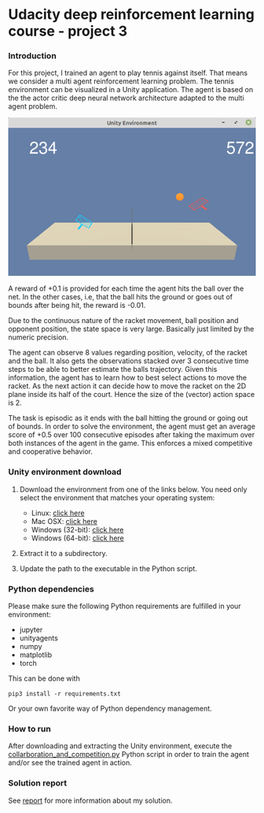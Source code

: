 [//]: # (Image References)

[tennis_environment]: tennis_environment.png "Tennis environment"

# Udacity deep reinforcement learning course - project 3

### Introduction

For this project, I trained an agent to play tennis against itself. That means
we consider a multi agent reinforcement learning problem. The tennis environment
can be visualized in a Unity application. The agent is based on the the actor
critic deep neural network architecture adapted to the multi agent problem. 

![Tennis environment][tennis_environment]

A reward of +0.1 is provided for each time the agent hits the ball over the net.
In the other cases, i.e, that the ball hits the ground or goes out of bounds
after being hit, the reward is -0.01.

Due to the continuous nature of the racket movement, ball position and opponent
position, the state space is very large. Basically just limited by the numeric
precision.

The agent can observe 8 values regarding position, velocity, of the racket and
the ball. It also gets the observations stacked over 3 consecutive time steps to
be able to better estimate the balls trajectory. Given this information, the
agent has to learn how to best select actions to move the racket. As the next
action it can decide how to move the racket on the 2D plane inside its half of
the court. Hence the size of the (vector) action space is 2.

The task is episodic as it ends with the ball hitting the ground or going out of
bounds. In order to solve the environment, the agent must get an average score
of +0.5 over 100 consecutive episodes after taking the maximum over both
instances of the agent in the game. This enforces a mixed competitive and
cooperative behavior.

### Unity environment download

1. Download the environment from one of the links below. You need only select
   the environment that matches your operating system:

   - Linux: [click here](https://s3-us-west-1.amazonaws.com/udacity-drlnd/P3/Tennis/Tennis_Linux.zip)
   - Mac OSX: [click here](https://s3-us-west-1.amazonaws.com/udacity-drlnd/P3/Tennis/Tennis.app.zip)
   - Windows (32-bit): [click here](https://s3-us-west-1.amazonaws.com/udacity-drlnd/P3/Tennis/Tennis_Windows_x86.zip)
   - Windows (64-bit): [click here](https://s3-us-west-1.amazonaws.com/udacity-drlnd/P3/Tennis/Tennis_Windows_x86_64.zip)

2. Extract it to a subdirectory.
3. Update the path to the executable in the Python script.

### Python dependencies

Please make sure the following Python requirements are fulfilled in your environment:

- jupyter
- unityagents
- numpy
- matplotlib
- torch

This can be done with

    pip3 install -r requirements.txt

Or your own favorite way of Python dependency management.

### How to run

After downloading and extracting the Unity environment, execute the
[collarboration_and_competition.py](collarboration_and_competition.py) Python
script in order to train the agent and/or see the trained agent in action.

### Solution report

See [report](REPORT.md) for more information about my solution.
